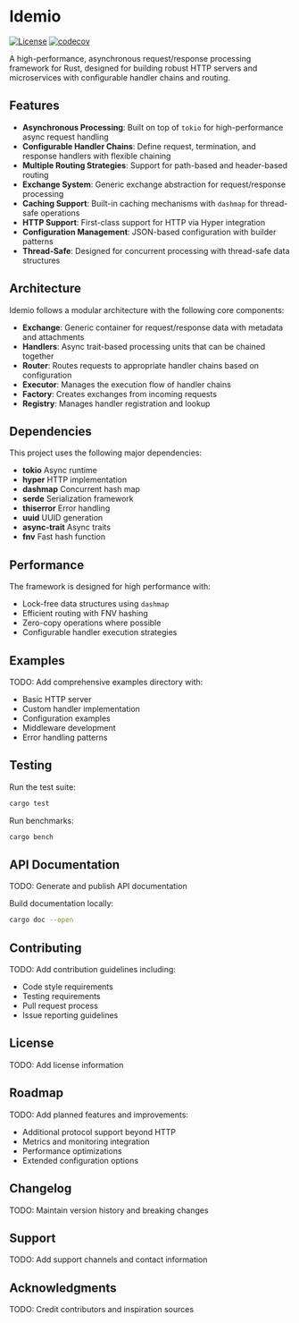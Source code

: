 # Idemio
[![License](https://img.shields.io/badge/license-Apache--2.0-green)](https://www.apache.org/licenses/LICENSE-2.0)
[![codecov](https://codecov.io/gh/idemio/idemio/branch/main/graph/badge.svg)](https://codecov.io/gh/idemio/idemio)

A high-performance, asynchronous request/response processing framework for Rust, designed for building robust HTTP servers and microservices with configurable handler chains and routing.

## Features

- **Asynchronous Processing**: Built on top of `tokio` for high-performance async request handling
- **Configurable Handler Chains**: Define request, termination, and response handlers with flexible chaining
- **Multiple Routing Strategies**: Support for path-based and header-based routing
- **Exchange System**: Generic exchange abstraction for request/response processing
- **Caching Support**: Built-in caching mechanisms with `dashmap` for thread-safe operations
- **HTTP Support**: First-class support for HTTP via Hyper integration
- **Configuration Management**: JSON-based configuration with builder patterns
- **Thread-Safe**: Designed for concurrent processing with thread-safe data structures

## Architecture

Idemio follows a modular architecture with the following core components:

- **Exchange**: Generic container for request/response data with metadata and attachments
- **Handlers**: Async trait-based processing units that can be chained together
- **Router**: Routes requests to appropriate handler chains based on configuration
- **Executor**: Manages the execution flow of handler chains
- **Factory**: Creates exchanges from incoming requests
- **Registry**: Manages handler registration and lookup

## Dependencies

This project uses the following major dependencies:

- **tokio** Async runtime
- **hyper** HTTP implementation
- **dashmap** Concurrent hash map
- **serde** Serialization framework
- **thiserror** Error handling
- **uuid** UUID generation
- **async-trait** Async traits
- **fnv** Fast hash function

## Performance

The framework is designed for high performance with:

- Lock-free data structures using `dashmap`
- Efficient routing with FNV hashing
- Zero-copy operations where possible
- Configurable handler execution strategies

## Examples

TODO: Add comprehensive examples directory with:
- Basic HTTP server
- Custom handler implementation
- Configuration examples
- Middleware development
- Error handling patterns

## Testing

Run the test suite:

```bash
cargo test
```

Run benchmarks:

```bash
cargo bench
```

## API Documentation

TODO: Generate and publish API documentation

Build documentation locally:

```bash
cargo doc --open
```

## Contributing

TODO: Add contribution guidelines including:
- Code style requirements
- Testing requirements
- Pull request process
- Issue reporting guidelines

## License

TODO: Add license information

## Roadmap

TODO: Add planned features and improvements:
- Additional protocol support beyond HTTP
- Metrics and monitoring integration
- Performance optimizations
- Extended configuration options

## Changelog

TODO: Maintain version history and breaking changes

## Support

TODO: Add support channels and contact information

## Acknowledgments

TODO: Credit contributors and inspiration sources
